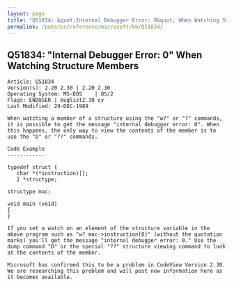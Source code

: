 ```yaml
---
layout: page
title: "Q51834: &quot;Internal Debugger Error: 0&quot; When Watching Structure Members"
permalink: /pubs/pc/reference/microsoft/kb/Q51834/
---
```


## Q51834: &quot;Internal Debugger Error: 0&quot; When Watching Structure Members

	Article: Q51834
	Version(s): 2.20 2.30 | 2.20 2.30
	Operating System: MS-DOS    | OS/2
	Flags: ENDUSER | buglist2.30 cv
	Last Modified: 29-DEC-1989
	
	When watching a member of a structure using the "w?" or "?" commands,
	it is possible to get the message "internal debugger error: 0". When
	this happens, the only way to view the contents of the member is to
	use the "D" or "??" commands.
	
	Code Example
	------------
	
	typedef struct {
	   char *(*instruction)[];
	   } *structype;
	
	structype mac;
	
	void main (void)
	{
	}
	
	If you set a watch on an element of the structure variable in the
	above program such as "w? mac->instruction[0]" (without the quotation
	marks) you'll get the message "internal debugger error: 0." Use the
	dump command "D" or the special "??" structure viewing command to look
	at the contents of the member.
	
	Microsoft has confirmed this to be a problem in CodeView Version 2.30.
	We are researching this problem and will post new information here as
	it becomes available.
